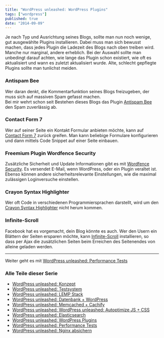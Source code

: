 ```yaml
---
title: "WordPress unleashed: WordPress Plugins"
tags: ["wordpress"]
published: true
date: "2014-09-09"
---
```


Je nach Typ und Ausrichtung seines Blogs, sollte man nun noch wenige, gut ausgewählte Plugins installieren. Dabei muss man sich bewusst machen, dass jedes Plugin die Ladezeit des Blogs nach oben treiben wird. Manche nur marginal, andere erheblich. Bei der Auswahl sollte man unbedingt darauf achten, wie lange das Plugin schon existiert, wie oft es aktualisiert und wann es zuletzt aktualisiert wurde. Alte, schlecht gepflegte Plugins sollte man tunlichst meiden.

### Antispam Bee

Wer daran denkt, die Kommentarfunktion seines Blogs freizugeben, der muss sich auf massiven Spam gefasst machen.  
Bei mir wehrt schon seit Bestehen dieses Blogs das Plugin [Antispam Bee](http://wordpress.org/plugins/antispam-bee/) den Spam zuverlässig ab.

### Contact Form 7

Wer auf seiner Seite ein Kontakt Formular anbieten möchte, kann auf [Contact Form 7](http://wordpress.org/plugins/contact-form-7/) zurück greifen. Man kann beliebige Formulare konfigurieren und dann mittels Code Snippet auf einer Seite einbauen.

### Freemium Plugin Wordfence Security

Zusätzliche Sicherheit und Update Informationen gibt es mit [Wordfence Security](http://wordpress.org/plugins/wordfence/). Es versendet E-Mail, wenn WordPress, oder ein Plugin veraltet ist. Ebenso können andere sicherheitsrelevante Einstellungen, wie die maximal zulässigen Loginversuche einstellen.

### Crayon Syntax Highlighter

Wer oft Code in verschiedenen Programmiersprachen darstellt, wird um den [Crayon Syntax Highlighter](http://wordpress.org/plugins/crayon-syntax-highlighter/) nicht herum kommen.

### Infinite-Scroll

Facebook hat es vorgemacht, dein Blog könnte es auch. Wer den Usern ein Blättern der Seiten ersparen möchte, kann [Infinite-Scroll](http://wordpress.org/plugins/infinite-scroll/) installieren, so dass per Ajax die zusätzlichen Seiten beim Erreichen des Seitenendes von alleine geladen werden.

___
Weiter geht es mit [WordPress unleashed: Performance Tests](/wordpress-unleashed-performance-tests/ "Wordpress unleashed: Performance Tests")

### Alle Teile dieser Serie

- [WordPress unleashed: Konzept](/wordpress-unleashed-konzept/ "Wordpress unleashed: Konzept")
- [WordPress unleashed: Testsystem](/wordpress-unleashed-testsystem/ "Wordpress unleashed: Testsystem")
- [WordPress unleashed: LEMP Stack](/wordpress-unleashed-lemp-stack/ "Wordpress unleashed: LEMP Stack")
- [WordPress unleashed: Datenbank + WordPress](/wordpress-unleashed-datenbank-wordpress/ "Wordpress unleashed: Datenbank + WordPress")
- [WordPress unleashed: Memcached + Cachify](/wordpress-unleashed-memcached-cachify/ "Wordpress unleashed: Memcached + Cachify")
- [WordPress unleashed: WordPress unleashed: Autoptimize JS + CSS](/wordpress-unleashed-autoptimize-js-css/ "Wordpress unleashed: WordPress unleashed: Autoptimize JS + CSS")
- [WordPress unleashed: Elasticsearch](/wordpress-unleashed-elasticsearch/ "Wordpress unleashed: Elasticsearch")
- [WordPress unleashed: WordPress Plugins](/wordpress-unleashed-wordpress-plugins/ "Wordpress unleashed: WordPress Plugins")
- [WordPress unleashed: Performance Tests](/wordpress-unleashed-performance-tests/ "Wordpress unleashed: Performance Tests")
- [WordPress unleashed: Nginx absichern](/wordpress-unleashed-nginx-absichern/ "Wordpress unleashed: Nginx absichern")

